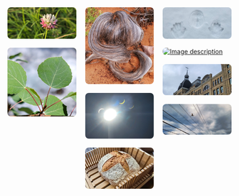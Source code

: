 <style>
.masonry-grid {
  column-count: 3;
  column-gap: 20px; 
}
.masonry-grid img {
  break-inside: avoid;
  width: 100%; 
  border-radius: 8px; 
  margin-bottom: 20px;
  display: block; 
}
</style>

<div class="masonry-grid">
  <a href="assets/images/image1.jpg" data-lightbox="gallery">
    <img src="assets/images/image1.jpg" alt="Image description">
  </a>
  <a href="assets/images/image2.jpg" data-lightbox="gallery">
    <img src="assets/images/image2.jpg" alt="Image description">
  </a>
  <a href="assets/images/image3.jpg" data-lightbox="gallery">
    <img src="assets/images/image3.jpg" alt="Image description">
  </a>
  <a href="assets/images/image4.jpg" data-lightbox="gallery">
    <img src="assets/images/image4.jpg" alt="Image description">
  </a>
  <a href="assets/images/image5.jpg" data-lightbox="gallery">
    <img src="assets/images/image5.jpg" alt="Image description">
  </a>
  <a href="assets/images/image6.jpg" data-lightbox="gallery">
    <img src="assets/images/image6.jpg" alt="Image description">
  </a>
  <a href="assets/images/image7.jpg" data-lightbox="gallery">
    <img src="assets/images/image7.jpg" alt="Image description">
  </a>
  <a href="assets/images/image8.jpg" data-lightbox="gallery">
    <img src="assets/images/image8.jpg" alt="Image description">
  </a>
  <a href="assets/images/image9.jpg" data-lightbox="gallery">
    <img src="assets/images/image9.jpg" alt="Image description">
  </a>
</div>
